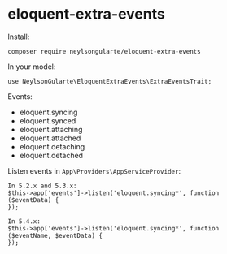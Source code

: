 # eloquent-extra-events

Install:

`composer require neylsongularte/eloquent-extra-events`


In your model:

`use NeylsonGularte\EloquentExtraEvents\ExtraEventsTrait;`

Events:
  * eloquent.syncing
  * eloquent.synced
  * eloquent.attaching
  * eloquent.attached
  * eloquent.detaching
  * eloquent.detached

Listen events in `App\Providers\AppServiceProvider`:

```
In 5.2.x and 5.3.x:
$this->app['events']->listen('eloquent.syncing*', function ($eventData) {        
});

In 5.4.x:
$this->app['events']->listen('eloquent.syncing*', function ($eventName, $eventData) {        
});

```
